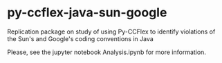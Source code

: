 # py-ccflex-java-sun-google
Replication package on study of using Py-CCFlex to identify violations of the Sun's and Google's coding conventions in Java

Please, see the jupyter notebook Analysis.ipynb for more information. 
